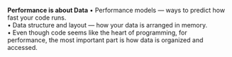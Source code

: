 **Performance is about Data**
• Performance models — ways to predict how fast your code runs.  
• Data structure and layout — how your data is arranged in memory.  
• Even though code seems like the heart of programming, for  
performance, the most important part is how data is organized and  
accessed.

